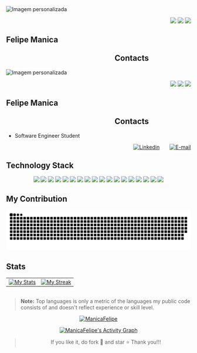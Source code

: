 <img src="https://github.com/ManicaFelipe/ManicaFelipe/assets/112133618/1a84feff-e1cf-4261-85c7-37bf76891c5b" alt="Imagem personalizada" width="1200" height="300">

<p align="right">
  <img src="https://badges.pufler.dev/visits/ritik307/ManicaFelipe"/> 
  <!-- <img src="https://badges.pufler.dev/years/ManicaFelipe"/> -->
  <img src="https://badges.pufler.dev/repos/ManicaFelipe"/>
  <img src="https://badges.pufler.dev/commits/monthly/ManicaFelipe" />
</p>

<h2>
  <a align="left">Felipe Manica</align></a>             &#8287;&#8287;&#8287;&#8287;&#8287;&#8287;&#8287;&#8287;&#8287;&#8287;&#8287;&#8287;&#8287;&#8287;&#8287;&#8287;&#8287;&#8287;&#8287;&#8287;&#8287;&#8287;&#8287;&#8287;&#8287;&#8287;&#8287;&#8287;&#8287;&#8287;&#8287;&#8287;&#8287;&#8287;&#8287;&#8287;&#8287;&#8287;&#8287;&#8287;&#8287;&#8287;&#8287;&#8287;&#8287;&#8287;&#8287;&#8287;&#8287;&#8287;&#8287;&#8287;&#8287;&#8287;&#8287;&#8287;&#8287;&#8287;&#8287;&#8287;&#8287;&#8287;&#8287;&#8287;&#8287;&#8287;&#8287;&#8287;&#8287;&#8287;&#8287;&#8287;&#8287;&#8287;&#8287;&#8287;&#8287;&#8287;&#8287;&#8287;&#8287;&#8287;&#8287;&#8287;&#8287;&#8287;&#8287;&#8287;&#8287;&#8287;&#8287;&#8287;&#8287;&#8287;&#8287;&#8287;&#8287;&#8287;&#8287;&#8287;&#8287;&#8287;&#8287;&#8287;&#8287;&#8287;&#8287;&#8287;&#8287;&#8287;&#8287;&#8287;&#8287;&#8287;&#8287;&#8287;&#8287;&#8287;&#8287;&#8287;&#8287;&#8287;&#8287;&#8287;&#8287;&#8287;&#8287;&#8287;
  <a align="right">Contacts</align></a>
</h2>
<img src="https://github.com/ManicaFelipe/ManicaFelipe/assets/112133618/1a84feff-e1cf-4261-85c7-37bf76891c5b" alt="Imagem personalizada" width="1200" height="300">

<p align="right">
  <img src="https://badges.pufler.dev/visits/ritik307/ManicaFelipe"/> 
  <!-- <img src="https://badges.pufler.dev/years/ManicaFelipe"/> -->
  <img src="https://badges.pufler.dev/repos/ManicaFelipe"/>
  <img src="https://badges.pufler.dev/commits/monthly/ManicaFelipe" />
</p>

<h2>
  <a align="left">Felipe Manica</align></a>             &#8287;&#8287;&#8287;&#8287;&#8287;&#8287;&#8287;&#8287;&#8287;&#8287;&#8287;&#8287;&#8287;&#8287;&#8287;&#8287;&#8287;&#8287;&#8287;&#8287;&#8287;&#8287;&#8287;&#8287;&#8287;&#8287;&#8287;&#8287;&#8287;&#8287;&#8287;&#8287;&#8287;&#8287;&#8287;&#8287;&#8287;&#8287;&#8287;&#8287;&#8287;&#8287;&#8287;&#8287;&#8287;&#8287;&#8287;&#8287;&#8287;&#8287;&#8287;&#8287;&#8287;&#8287;&#8287;&#8287;&#8287;&#8287;&#8287;&#8287;&#8287;&#8287;&#8287;&#8287;&#8287;&#8287;&#8287;&#8287;&#8287;&#8287;&#8287;&#8287;&#8287;&#8287;&#8287;&#8287;&#8287;&#8287;&#8287;&#8287;&#8287;&#8287;&#8287;&#8287;&#8287;&#8287;&#8287;&#8287;&#8287;&#8287;&#8287;&#8287;&#8287;&#8287;&#8287;&#8287;&#8287;&#8287;&#8287;&#8287;&#8287;&#8287;&#8287;&#8287;&#8287;&#8287;&#8287;&#8287;&#8287;&#8287;&#8287;&#8287;&#8287;&#8287;&#8287;&#8287;&#8287;&#8287;&#8287;&#8287;&#8287;&#8287;&#8287;&#8287;&#8287;&#8287;&#8287;&#8287;
  <a align="right">Contacts</align></a>
</h2>
  
- Software Engineer Student

<p align="right">
  <a href="https://www.youtube.com/c/ManicaFelipe"><img width="40px" alt="Linkedin" title="Linkedin" src="https://github.com/ManicaFelipe/ManicaFelipe/assets/112133618/8f36e5cf-9344-43a5-839f-e4351ddee5de"/></a>
  &#8287;&#8287;&#8287;&#8287;&#8287;
  <a href="https://www.youtube.com/c/ManicaFelipe"><img width="50px" alt="E-mail" title="E-mail" src="https://github.com/ManicaFelipe/ManicaFelipe/assets/112133618/0fce1adb-f708-4dde-96b5-06d6adb09d86"/></a> 
</p>

## Technology Stack

<p align="center">
  <img src="https://img.shields.io/badge/-Git-black?style=flat-square&logo=git"/>
  <img src="https://img.shields.io/badge/-GitHub-black?style=flat-square&logo=github"/>
  <img src="https://img.shields.io/badge/-Bash-black?style=flat-square&logo=bash"/>
  <img src="https://img.shields.io/badge/C-black?style=flat-square&logo=c&logoColor=white"/>
  <img src="https://img.shields.io/badge/-C++-black?style=flat-square&logo=c"/>
  <img src="https://img.shields.io/badge/-Java-black?style=flat-square&logo=java-original"/>
  <img src="https://img.shields.io/badge/-JavaScript-black?style=flat-square&logo=javascript"/>
  <img src="https://img.shields.io/badge/-Python-black?style=flat-square&logo=Python"/>
  <img src="https://img.shields.io/badge/-MySQL-black?style=flat-square&logo=mysql"/>
  <img src="https://img.shields.io/badge/-MongoDB-black?style=flat-square&logo=mongodb"/>
  <img src="https://img.shields.io/badge/-Docker-black?style=flat-square&logo=docker"/>
  <img src="https://img.shields.io/badge/-Kubernetes-black?style=flat-square&logo=kubernetes"/>
  <img src="https://img.shields.io/badge/-Kibana-black?style=flat-square&logo=kibana"/>
  <img src="https://img.shields.io/badge/-Logstash-black?style=flat-square&logo=logstash"/> 
  <img src="https://img.shields.io/badge/-ElasticSearch-black?style=flat-square&logo=elasticsearch"/>
  <img src="https://img.shields.io/badge/-AWS-black?style=flat-square&logo=amazon"/>
  <img src="https://img.shields.io/badge/-GCP-black?style=flat-square&logo=google-cloud"/>
  <img src="https://img.shields.io/badge/-Azure-black?style=flat-square&logo=azure"/>
</p>

## My Contribution

<p align="center">
  <img src="https://github.com/ManicaFelipe/ManicaFelipe/blob/output/github-contribution-grid-snake.svg" alt="snake"></center>
</p>

## Stats

<table style="border:none;margin:0 auto">
  <tr style="border:none;">
    <td style="border:none;"><a target="_blank" href="https://github.com/anuraghazra/github-readme-stats">
    <img src="https://github-readme-stats.vercel.app/api?username=ManicaFelipe&include_all_commits=true&count_private=true&show_icons=true&theme=dracula&text_color=8b8b8b&bg_color=0000&hide_border=true&custom_title=ManicaFelipe%27s%20Github%20Stats" alt="My Stats"/></a></td>
    <td style="border:none;"><a target="_blank" href="https://github.com/DenverCoder1/github-readme-streak-stats">
    <img src="https://github-readme-streak-stats.herokuapp.com?user=ManicaFelipe&theme=dracula&dates=8b8b8b&background=0000&hide_border=true" alt="My Streak"/></a></td>
  </tr>
</table>
<br>

> **Note:** Top languages is only a metric of the languages my public code consists of and doesn't reflect experience or skill level.

<p align="center" >
  <a target="_blank" href="https://github.com/anuraghazra/github-readme-stats"><img src="https://github-readme-stats.vercel.app/api/top-langs/?username=ManicaFelipe&&show_icons=true&theme=dracula&text_color=8b8b8b&bg_color=0000&hide_border=true&layout=compact&custom_title=Languages%20I%20Use&langs_count=8" alt="ManicaFelipe"/></a>
</p>

<p align="center">
  <a href="https://github.com/ashutosh00710/github-readme-activity-graph">
  <img alt="ManicaFelipe's Activity Graph" src="https://github-readme-activity-graph.vercel.app/graph/?username=ManicaFelipe&bg_color=1F222E&color=F8D866&line=F85D7F&point=FFFFFF&hide_border=true"></a>
</p>
 
> <p align="center">If you like it, do fork 🍴 and star ⭐ Thank you!!! </p>
